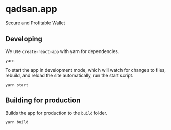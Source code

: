 # qadsan.app

Secure and Profitable Wallet

## Developing

We use `create-react-app` with yarn for dependencies.

`yarn`

To start the app in development mode, which will watch for changes to files,
rebuild, and reload the site automatically, run the start script.

`yarn start`

## Building for production

Builds the app for production to the `build` folder.

`yarn build`
